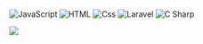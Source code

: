 ### 


<p>
 
  <img alt="JavaScript" src="https://img.shields.io/badge/JavaScript-F7DF1E?logo=javascript&logoColor=white&style=for-the-badge" />
  <img alt="HTML" src="https://img.shields.io/badge/HTML-E34F26?logo=html5&logoColor=white&style=for-the-badge" />
  <img alt="Css"     src="https://img.shields.io/badge/CSS-1572B6?logo=css3&logoColor=white&style=for-the-badge" />
  <img alt="Laravel" src="https://img.shields.io/badge/Laravel-ba0b25?logo=laravel&logoColor=white&style=for-the-badge" />
<img alt="C Sharp" src="https://img.shields.io/badge/C%23-239120?logo=c-sharp&logoColor=white&style=for-the-badge" />
</p>
<img src="https://img.shields.io/badge/Laravel-ba0b25?logo=SimpleIconName&logoColor=ColorName&style=ShieldStyle" />
<!--
**AshBarseghyan/AshBarseghyan** is a ✨ _special_ ✨ repository because its `README.md` (this file) appears on your GitHub profile.

Here are some ideas to get you started:

- 🔭 I’m currently working on ...
- 🌱 I’m currently learning ...
- 👯 I’m looking to collaborate on ...
- 🤔 I’m looking for help with ...
- 💬 Ask me about ...
- 📫 How to reach me: ...
- 😄 Pronouns: ...
- ⚡ Fun fact: ...
-->

